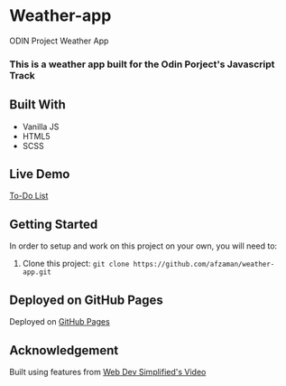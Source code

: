 # Weather-app
ODIN Project Weather App

### This is a weather app built for the Odin Porject's Javascript Track

## Built With 

- Vanilla JS
- HTML5
- SCSS

## Live Demo

[To-Do List](https://afzaman.github.io/weather-app)


## Getting Started

In order to setup and work on this project on your own, you will need to:

1. Clone this project:
`git clone https://github.com/afzaman/weather-app.git`

## Deployed on GitHub Pages

Deployed on [GitHub Pages](https://pages.github.com/)  

## Acknowledgement

Built using features from [Web Dev Simplified's Video](https://www.youtube.com/watch?v=OE7kml0pigw)
